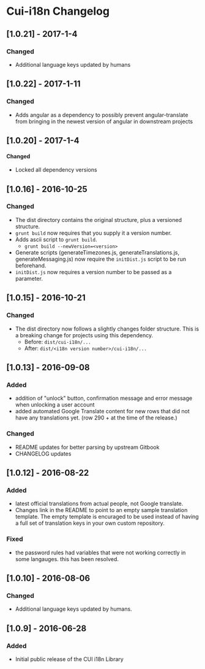 # Cui-i18n Changelog

## [1.0.21] - 2017-1-4

### Changed
* Additional language keys updated by humans

## [1.0.22] - 2017-1-11

### Changed
* Adds angular as a dependency to possibly prevent angular-translate from bringing in the newest version of angular in downstream projects


## [1.0.20] - 2017-1-4

#### Changed
* Locked all dependency versions


## [1.0.16] - 2016-10-25

### Changed
* The dist directory contains the original structure, plus a versioned structure.
* `grunt build` now requires that you supply it a version number.
* Adds ascii script to `grunt build`.
	* `grunt build --newVersion=<version>`
* Generate scripts (generateTimezones.js, generateTranslations.js, generateMessaging.js) now require the `initDist.js`
script to be run beforehand.
* `initDist.js` now requires a version number to be passed as a parameter.

## [1.0.15] - 2016-10-21

### Changed
* The dist directory now follows a slightly changes folder structure. This is a breaking change for projects using this dependency.
	* Before: `dist/cui-i18n/...`
	* After: `dist/<i18n version number>/cui-i18n/...`


## [1.0.13] - 2016-09-08

### Added
- addition of "unlock" button, confirmation message and error message when unlocking a user account
- added automated Google Translate content for new rows that did not have any translations yet. (row 290 + at the time of the release.)

### Changed
- README updates for better parsing by upstream Gitbook
- CHANGELOG updates


## [1.0.12] - 2016-08-22

### Added
- latest official translations from actual people, not Google translate.
- Changes link in the README to point to an empty sample translation template. The empty template is encuraged to be used instead of having a full set of translation keys in your own custom repository.

### Fixed
- the password rules had variables that were not working correctly in some langauges. this has been resolved.


## [1.0.10] - 2016-08-06

### Changed
- Additional language keys updated by humans.


## [1.0.9] - 2016-06-28

### Added
- Initial public release of the CUI i18n Library
